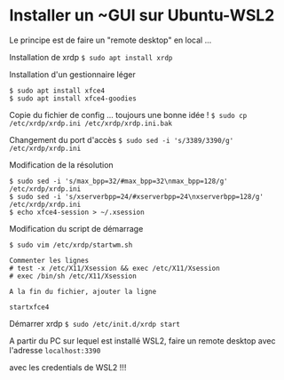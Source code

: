 # Installer un ~GUI sur Ubuntu-WSL2
Le principe est de faire un "remote desktop" en local ...

Installation de xrdp
```$ sudo apt install xrdp```

Installation d'un gestionnaire léger
```
$ sudo apt install xfce4
$ sudo apt install xfce4-goodies
```
Copie du fichier de config ... toujours une bonne idée !
```$ sudo cp /etc/xrdp/xrdp.ini /etc/xrdp/xrdp.ini.bak```

Changement du port d'accès
```$ sudo sed -i 's/3389/3390/g' /etc/xrdp/xrdp.ini```

Modification de la résolution
```
$ sudo sed -i 's/max_bpp=32/#max_bpp=32\nmax_bpp=128/g' /etc/xrdp/xrdp.ini
$ sudo sed -i 's/xserverbpp=24/#xserverbpp=24\nxserverbpp=128/g' /etc/xrdp/xrdp.ini
$ echo xfce4-session > ~/.xsession
```

Modification du script de démarrage
```
$ sudo vim /etc/xrdp/startwm.sh

Commenter les lignes 
# test -x /etc/X11/Xsession && exec /etc/X11/Xsession
# exec /bin/sh /etc/X11/Xsession

A la fin du fichier, ajouter la ligne

startxfce4
```
Démarrer xrdp
```$ sudo /etc/init.d/xrdp start```

A partir du PC sur lequel est installé WSL2, faire un remote desktop avec l'adresse 
```localhost:3390```

avec les credentials de WSL2 !!!
